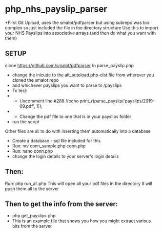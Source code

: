 # php_nhs_payslip_parser

*First Git Upload, uses the smalot/pdfparser but using subrepo was too complex so just included the file in the directory structure
Use this to import your NHS Payslips into associative arrays (and then do what you want with them)

## SETUP
clone https://github.com/smalot/pdfparser
In parse_payslip.php
- change the inlcude to the alt_autoload.php-dist file from wherever you cloned the smalot repo
- add whichever payslips you want to parse to /payslips
- To test:
- - Uncomment line #288 //echo print_r(parse_payslip('payslips/2019-09.pdf', 1));
- - Change the pdf file to one that is in your payslips folder
- run the script

Other files are all to do with inserting them automatically into a database
- Create a database - sql file included for this
- Run:  mv conn_sample.php conn.php
- Run: nano conn.php
- change the login details to your server's login details

## Then:
Run: php run_all.php
This will open all your pdf files in the directory
It will push them all to the server

## Then to get the info from the server:
- php get_payslips.php
- This is an example file that shows you how you might extract various bits from the server
